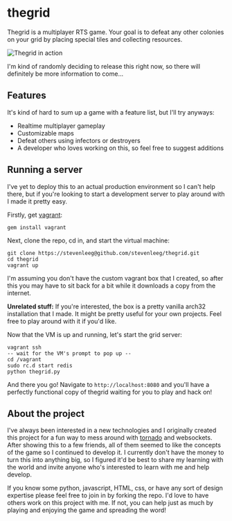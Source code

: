 thegrid
=========
Thegrid is a multiplayer RTS game. Your goal is to defeat any other colonies on your grid by placing special tiles and collecting resources.

![Thegrid in action](http://i.imgur.com/OXE1m.png)

I'm kind of randomly deciding to release this right now, so there will definitely be more information to come...

## Features
It's kind of hard to sum up a game with a feature list, but I'll try anyways:

 * Realtime multiplayer gameplay
 * Customizable maps
 * Defeat others using infectors or destroyers
 * A developer who loves working on this, so feel free to suggest additions

## Running a server
I've yet to deploy this to an actual production environment so I can't help there, but if you're looking to start a development server to play around with I made it pretty easy.

Firstly, get [vagrant](http://vagrantup.com/):

    gem install vagrant

Next, clone the repo, cd in, and start the virtual machine:

    git clone https://stevenleeg@github.com/stevenleeg/thegrid.git
    cd thegrid
    vagrant up

I'm assuming you don't have the custom vagrant box that I created, so after this you may have to sit back for a bit while it downloads a copy from the internet. 

**Unrelated stuff:** If you're interested, the box is a pretty vanilla arch32 installation that I made. It might be pretty useful for your own projects. Feel free to play around with it if you'd like.

Now that the VM is up and running, let's start the grid server:

    vagrant ssh
    -- wait for the VM's prompt to pop up --
    cd /vagrant
    sudo rc.d start redis
    python thegrid.py

And there you go! Navigate to `http://localhost:8080` and you'll have a perfectly functional copy of thegrid waiting for you to play and hack on!

## About the project
I've always been interested in a new technologies and I originally created this project for a fun way to mess around with [tornado](http://tornadoweb.org) and websockets. After showing this to a few friends, all of them seemed to like the concepts of the game so I continued to develop it. I currently don't have the money to turn this into anything big, so I figured it'd be best to share my learning with the world and invite anyone who's interested to learn with me and help develop. 

If you know some python, javascript, HTML, css, or have any sort of design expertise please feel free to join in by forking the repo. I'd love to have others work on this project with me. If not, you can help just as much by playing and enjoying the game and spreading the word!
